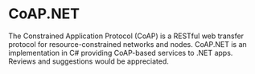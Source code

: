 CoAP.NET
========

The Constrained Application Protocol (CoAP) is a RESTful web transfer protocol for resource-constrained networks and nodes. CoAP.NET is an implementation in C# providing CoAP-based services to .NET apps. Reviews and suggestions would be appreciated.
